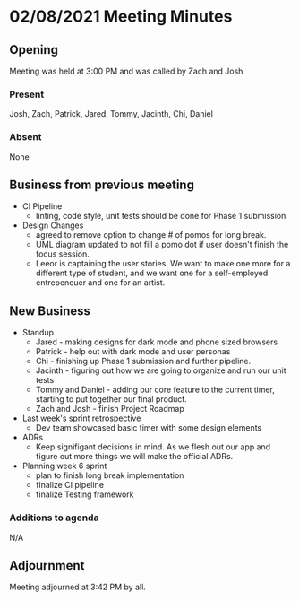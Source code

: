 # 02/08/2021 Meeting Minutes

## Opening

Meeting was held at 3:00 PM and was called by Zach and Josh

### Present

Josh, Zach, Patrick, Jared, Tommy, Jacinth, Chi, Daniel

### Absent

None

## Business from previous meeting

- CI Pipeline
    - linting, code style, unit tests should be done for Phase 1 submission
- Design Changes
  - agreed to remove option to change # of pomos for long break.
  - UML diagram updated to not fill a pomo dot if user doesn't finish the focus session.
  - Leeor is captaining the user stories. We want to make one more for a different type of student, and we want one for a self-employed entrepeneuer and one for an artist.

## New Business

- Standup
  - Jared - making designs for dark mode and phone sized browsers
  - Patrick - help out with dark mode and user personas
  - Chi - finishing up Phase 1 submission and further pipeline.
  - Jacinth - figuring out how we are going to organize and run our unit tests
  - Tommy and Daniel - adding our core feature to the current timer, starting to put together our final product.
  - Zach and Josh - finish Project Roadmap
- Last week's sprint retrospective
    - Dev team showcased basic timer with some design elements
- ADRs
  - Keep signifigant decisions in mind. As we flesh out our app and figure out more things we will make the official ADRs.
- Planning week 6 sprint
  - plan to finish long break implementation
  - finalize CI pipeline
  - finalize Testing framework

### Additions to agenda

N/A

## Adjournment

Meeting adjourned at 3:42 PM by all.
